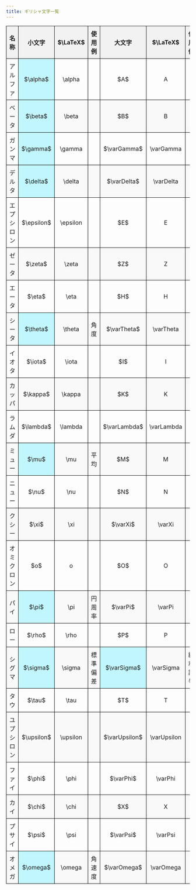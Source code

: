 ```yaml
---
title: ギリシャ文字一覧
---
```


<style>
    table {
        width: 100%;
        border-collapse: collapse;
    }
    th, td {
        border: 1px solid black;
        padding: 8px;
        text-align: center;
        min-height: 24px;
    }
    th {
        background-color: #f2f2f2;
    }
    tr:nth-child(even) {
        background-color: #f9f9f9;
    }
    .significant {
        background-color: rgb(193, 246, 255);
    }

    /* スマホ対応のCSS */
    @media (max-width: 768px) {
        table, thead, tbody, th, td, tr {
            display: block;
        }
        thead tr {
            display: none; /* ヘッダーを非表示 */
        }
        tr {
            margin-bottom: 15px;
            border-bottom: 2px solid #ddd;
        }
        td {
            text-align: left;
            padding-left: 6em;
            position: relative;
        }
        td:before {
            content: attr(data-label); /* 対応するヘッダの名前を表示 */
            position: absolute;
            left: 10px;
            width: calc(6em - 20px);
            white-space: nowrap;
            font-weight: bold;
        }
    }
</style>

<table>
    <thead>
        <tr>
            <th>名称</th>
            <th>小文字</th>
            <th> $\LaTeX$ </th>
            <th>使用例</th>
            <th>大文字</th>
            <th> $\LaTeX$ </th>
            <th>使用例</th>
        </tr>
    </thead>
    <tbody>
        <tr>
            <td data-label="名称">アルファ</td>
            <td data-label="小文字" class="significant"> $\alpha$ </td>
            <td data-label="LaTeX">\alpha</td>
            <td data-label="使用例"></td>
            <td data-label="大文字"> $A$ </td>
            <td data-label="LaTeX">A</td>
            <td data-label="使用例"></td>
        </tr>
        <tr>
            <td data-label="名称">ベータ</td>
            <td data-label="小文字" class="significant"> $\beta$ </td>
            <td data-label="LaTeX">\beta</td>
            <td data-label="使用例"></td>
            <td data-label="大文字"> $B$ </td>
            <td data-label="LaTeX">B</td>
            <td data-label="使用例"></td>
        </tr>
        <tr>
            <td data-label="名称">ガンマ</td>
            <td data-label="小文字" class="significant"> $\gamma$ </td>
            <td data-label="LaTeX">\gamma</td>
            <td data-label="使用例"></td>
            <td data-label="大文字"> $\varGamma$ </td>
            <td data-label="LaTeX">\varGamma</td>
            <td data-label="使用例"></td>
        </tr>
        <tr>
            <td data-label="名称">デルタ</td>
            <td data-label="小文字" class="significant"> $\delta$ </td>
            <td data-label="LaTeX">\delta</td>
            <td data-label="使用例"></td>
            <td data-label="大文字"> $\varDelta$ </td>
            <td data-label="LaTeX">\varDelta</td>
            <td data-label="使用例"></td>
        </tr>
        <tr>
            <td data-label="名称">エプシロン</td>
            <td data-label="小文字"> $\epsilon$ </td>
            <td data-label="LaTeX">\epsilon</td>
            <td data-label="使用例"></td>
            <td data-label="大文字"> $E$ </td>
            <td data-label="LaTeX">E</td>
            <td data-label="使用例"></td>
        </tr>
        <tr>
            <td data-label="名称">ゼータ</td>
            <td data-label="小文字"> $\zeta$ </td>
            <td data-label="LaTeX">\zeta</td>
            <td data-label="使用例"></td>
            <td data-label="大文字"> $Z$ </td>
            <td data-label="LaTeX">Z</td>
            <td data-label="使用例"></td>
        </tr>
        <tr>
            <td data-label="名称">エータ</td>
            <td data-label="小文字"> $\eta$ </td>
            <td data-label="LaTeX">\eta</td>
            <td data-label="使用例"></td>
            <td data-label="大文字"> $H$ </td>
            <td data-label="LaTeX">H</td>
            <td data-label="使用例"></td>
        </tr>
        <tr>
            <td data-label="名称">シータ</td>
            <td data-label="小文字" class="significant"> $\theta$ </td>
            <td data-label="LaTeX">\theta</td>
            <td data-label="使用例">角度</td>
            <td data-label="大文字"> $\varTheta$ </td>
            <td data-label="LaTeX">\varTheta</td>
            <td data-label="使用例"></td>
        </tr>
        <tr>
            <td data-label="名称">イオタ</td>
            <td data-label="小文字"> $\iota$ </td>
            <td data-label="LaTeX">\iota</td>
            <td data-label="使用例"></td>
            <td data-label="大文字"> $I$ </td>
            <td data-label="LaTeX">I</td>
            <td data-label="使用例"></td>
        </tr>
        <tr>
            <td data-label="名称">カッパ</td>
            <td data-label="小文字"> $\kappa$ </td>
            <td data-label="LaTeX">\kappa</td>
            <td data-label="使用例"></td>
            <td data-label="大文字"> $K$ </td>
            <td data-label="LaTeX">K</td>
            <td data-label="使用例"></td>
        </tr>
        <tr>
            <td data-label="名称">ラムダ</td>
            <td data-label="小文字"> $\lambda$ </td>
            <td data-label="LaTeX">\lambda</td>
            <td data-label="使用例"></td>
            <td data-label="大文字"> $\varLambda$ </td>
            <td data-label="LaTeX">\varLambda</td>
            <td data-label="使用例"></td>
        </tr>
        <tr>
            <td data-label="名称">ミュー</td>
            <td data-label="小文字" class="significant"> $\mu$ </td>
            <td data-label="LaTeX">\mu</td>
            <td data-label="使用例">平均</td>
            <td data-label="大文字"> $M$ </td>
            <td data-label="LaTeX">M</td>
            <td data-label="使用例"></td>
        </tr>
        <tr>
            <td data-label="名称">ニュー</td>
            <td data-label="小文字"> $\nu$ </td>
            <td data-label="LaTeX">\nu</td>
            <td data-label="使用例"></td>
            <td data-label="大文字"> $N$ </td>
            <td data-label="LaTeX">N</td>
            <td data-label="使用例"></td>
        </tr>
        <tr>
            <td data-label="名称">クシー</td>
            <td data-label="小文字"> $\xi$ </td>
            <td data-label="LaTeX">\xi</td>
            <td data-label="使用例"></td>
            <td data-label="大文字"> $\varXi$ </td>
            <td data-label="LaTeX">\varXi</td>
            <td data-label="使用例"></td>
        </tr>
        <tr>
            <td data-label="名称">オミクロン</td>
            <td data-label="小文字"> $o$ </td>
            <td data-label="LaTeX">o</td>
            <td data-label="使用例"></td>
            <td data-label="大文字"> $O$ </td>
            <td data-label="LaTeX">O</td>
            <td data-label="使用例"></td>
        </tr>
        <tr>
            <td data-label="名称">パイ</td>
            <td data-label="小文字" class="significant"> $\pi$ </td>
            <td data-label="LaTeX">\pi</td>
            <td data-label="使用例">円周率</td>
            <td data-label="大文字"> $\varPi$ </td>
            <td data-label="LaTeX">\varPi</td>
            <td data-label="使用例"></td>
        </tr>
        <tr>
            <td data-label="名称">ロー</td>
            <td data-label="小文字"> $\rho$ </td>
            <td data-label="LaTeX">\rho</td>
            <td data-label="使用例"></td>
            <td data-label="大文字"> $P$ </td>
            <td data-label="LaTeX">P</td>
            <td data-label="使用例"></td>
        </tr>
        <tr>
            <td data-label="名称">シグマ</td>
            <td data-label="小文字" class="significant"> $\sigma$ </td>
            <td data-label="LaTeX">\sigma</td>
            <td data-label="使用例">標準偏差</td>
            <td data-label="大文字" class="significant"> $\varSigma$ </td>
            <td data-label="LaTeX">\varSigma</td>
            <td data-label="使用例">総和記号</td>
        </tr>
        <tr>
            <td data-label="名称">タウ</td>
            <td data-label="小文字"> $\tau$ </td>
            <td data-label="LaTeX">\tau</td>
            <td data-label="使用例"></td>
            <td data-label="大文字"> $T$ </td>
            <td data-label="LaTeX">T</td>
            <td data-label="使用例"></td>
        </tr>
        <tr>
            <td data-label="名称">ユプシロン</td>
            <td data-label="小文字"> $\upsilon$ </td>
            <td data-label="LaTeX">\upsilon</td>
            <td data-label="使用例"></td>
            <td data-label="大文字"> $\varUpsilon$ </td>
            <td data-label="LaTeX">\varUpsilon</td>
            <td data-label="使用例"></td>
        </tr>
        <tr>
            <td data-label="名称">ファイ</td>
            <td data-label="小文字"> $\phi$ </td>
            <td data-label="LaTeX">\phi</td>
            <td data-label="使用例"></td>
            <td data-label="大文字"> $\varPhi$ </td>
            <td data-label="LaTeX">\varPhi</td>
            <td data-label="使用例"></td>
        </tr>
        <tr>
            <td data-label="名称">カイ</td>
            <td data-label="小文字"> $\chi$ </td>
            <td data-label="LaTeX">\chi</td>
            <td data-label="使用例"></td>
            <td data-label="大文字"> $X$ </td>
            <td data-label="LaTeX">X</td>
            <td data-label="使用例"></td>
        </tr>
        <tr>
            <td data-label="名称">プサイ</td>
            <td data-label="小文字"> $\psi$ </td>
            <td data-label="LaTeX">\psi</td>
            <td data-label="使用例"></td>
            <td data-label="大文字"> $\varPsi$ </td>
            <td data-label="LaTeX">\varPsi</td>
            <td data-label="使用例"></td>
        </tr>
        <tr>
            <td data-label="名称">オメガ</td>
            <td data-label="小文字" class="significant"> $\omega$ </td>
            <td data-label="LaTeX">\omega</td>
            <td data-label="使用例">角速度</td>
            <td data-label="大文字"> $\varOmega$ </td>
            <td data-label="LaTeX">\varOmega</td>
            <td data-label="使用例"></td>
        </tr>
    </tbody>
</table>
